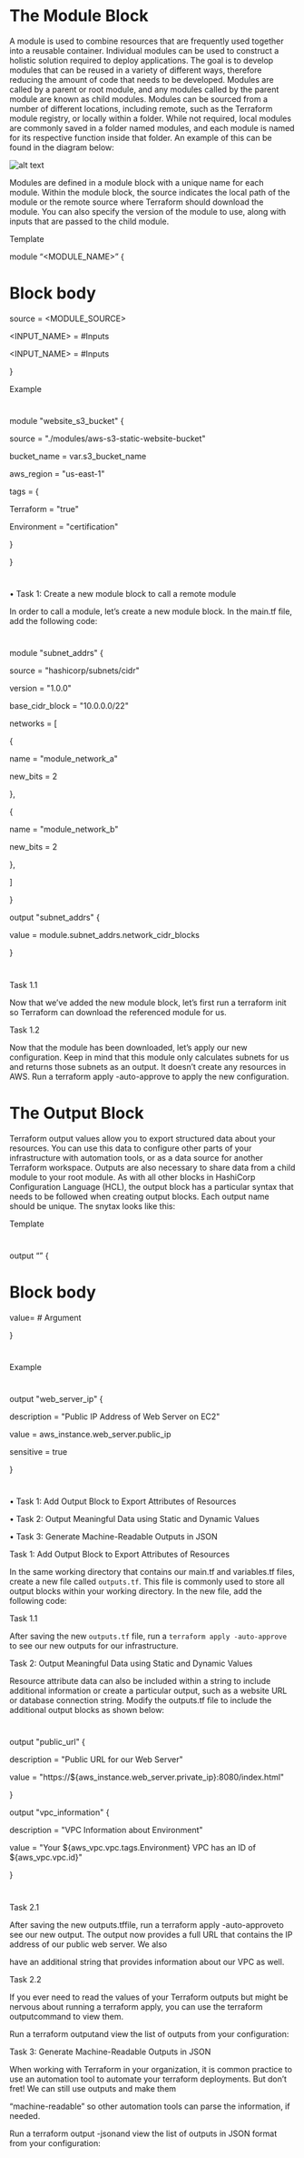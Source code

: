  # The Module Block 

A module is used to combine resources that are frequently used together into a reusable container. Individual modules can be used to construct a holistic solution required to deploy applications. The goal is to develop modules that can be reused in a variety of different ways, therefore reducing the amount of code that needs to be developed. Modules are called by a parent or root module, and any modules called by the parent module are known as child modules. Modules can be sourced from a number of different locations, including remote, such as the Terraform module registry, or locally within a folder. While not required, local modules are commonly saved in a folder named modules, and each module is named for its respective function inside that folder. An example of this can be found in the diagram below:  

![alt text](images/image.png)
 
Modules are defined in a module block with a unique name for each module. Within the module block, the source indicates the local path of the module or the remote source where Terraform should download the module. You can also specify the version of the module to use, along with inputs that are passed to the child module.  

Template 

module “<MODULE_NAME>” { 

# Block body 

source = <MODULE_SOURCE> 

<INPUT_NAME> = <DESCRIPTION> #Inputs 

<INPUT_NAME> = <DESCRIPTION> #Inputs 

} 

Example 

# 

module "website_s3_bucket" { 

source = "./modules/aws-s3-static-website-bucket" 

bucket_name = var.s3_bucket_name 

aws_region = "us-east-1" 

tags = { 

Terraform = "true" 

Environment = "certification" 

} 

} 

# 

• Task 1: Create a new module block to call a remote module  

In order to call a module, let’s create a new module block. In the main.tf file, add the following code: 

# 

module "subnet_addrs" { 

source = "hashicorp/subnets/cidr" 

version = "1.0.0" 

base_cidr_block = "10.0.0.0/22" 

networks = [ 

{ 

name = "module_network_a" 

new_bits = 2 

}, 

{ 

name = "module_network_b" 

new_bits = 2 

}, 

] 

} 

output "subnet_addrs" { 

value = module.subnet_addrs.network_cidr_blocks 

} 

# 

Task 1.1  

Now that we’ve added the new module block, let’s first run a terraform init so Terraform can download the referenced module for us.  

Task 1.2  

Now that the module has been downloaded, let’s apply our new configuration. Keep in mind that this module only calculates subnets for us and returns those subnets as an output. It doesn’t create any resources in AWS. Run a terraform apply -auto-approve to apply the new configuration. 
#

 # The Output Block 

Terraform output values allow you to export structured data about your resources. You can use this data to configure other parts of your infrastructure with automation tools, or as a data source for another Terraform workspace. Outputs are also necessary to share data from a child module to your root module. As with all other blocks in HashiCorp Configuration Language (HCL), the output block has a particular syntax that needs to be followed when creating output blocks. Each output name should be unique. The snytax looks like this: 

Template 
# 

output “<NAME>” { 

# Block body 

value= <EXPRESSION> # Argument 

} 

# 

Example 

#  

output "web_server_ip" { 

description = "Public IP Address of Web Server on EC2" 

value = aws_instance.web_server.public_ip 

sensitive = true 

} 

# 

• Task 1: Add Output Block to Export Attributes of Resources 

• Task 2: Output Meaningful Data using Static and Dynamic Values 

• Task 3: Generate Machine-Readable Outputs in JSON 

Task 1: Add Output Block to Export Attributes of Resources 

In the same working directory that contains our main.tf and variables.tf files, create a new file called `outputs.tf`. This file is commonly used to store all output blocks within your working directory. In the new file, add the following code:  

Task 1.1  

After saving the new `outputs.tf` file, run a `terraform apply -auto-approve` to see our new outputs for our infrastructure.  

Task 2: Output Meaningful Data using Static and Dynamic Values 

Resource attribute data can also be included within a string to include additional information or create a particular output, such as a website URL or database connection string. Modify the outputs.tf file to include the additional output blocks as shown below: 

# 

output "public_url" { 

description = "Public URL for our Web Server" 

value = "https://${aws_instance.web_server.private_ip}:8080/index.html" 

} 

output "vpc_information" { 

description = "VPC Information about Environment" 

value = "Your ${aws_vpc.vpc.tags.Environment} VPC has an ID of ${aws_vpc.vpc.id}" 

} 

# 

Task 2.1 

After saving the new outputs.tffile, run a terraform apply -auto-approveto see our new output. The output now provides a full URL that contains the IP address of our public web server. We also 

have an additional string that provides information about our VPC as well. 

Task 2.2 

If you ever need to read the values of your Terraform outputs but might be nervous about running a terraform apply, you can use the terraform outputcommand to view them. 

Run a terraform outputand view the list of outputs from your configuration: 

Task 3: Generate Machine-Readable Outputs in JSON 

When working with Terraform in your organization, it is common practice to use an automation tool to automate your terraform deployments. But don’t fret! We can still use outputs and make them 

“machine-readable” so other automation tools can parse the information, if needed. 

Run a terraform output -jsonand view the list of outputs in JSON format from your configuration: 